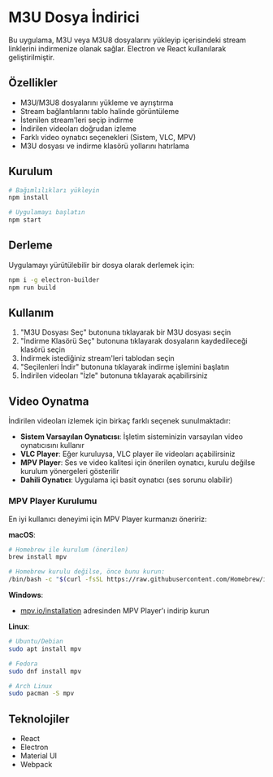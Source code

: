 # M3U Dosya İndirici

Bu uygulama, M3U veya M3U8 dosyalarını yükleyip içerisindeki stream linklerini indirmenize olanak sağlar. Electron ve React kullanılarak geliştirilmiştir.

## Özellikler

- M3U/M3U8 dosyalarını yükleme ve ayrıştırma
- Stream bağlantılarını tablo halinde görüntüleme
- İstenilen stream'leri seçip indirme
- İndirilen videoları doğrudan izleme
- Farklı video oynatıcı seçenekleri (Sistem, VLC, MPV)
- M3U dosyası ve indirme klasörü yollarını hatırlama

## Kurulum

```bash
# Bağımlılıkları yükleyin
npm install

# Uygulamayı başlatın
npm start
```

## Derleme

Uygulamayı yürütülebilir bir dosya olarak derlemek için:

```bash
npm i -g electron-builder
npm run build
```

## Kullanım

1. "M3U Dosyası Seç" butonuna tıklayarak bir M3U dosyası seçin
2. "İndirme Klasörü Seç" butonuna tıklayarak dosyaların kaydedileceği klasörü seçin
3. İndirmek istediğiniz stream'leri tablodan seçin
4. "Seçilenleri İndir" butonuna tıklayarak indirme işlemini başlatın
5. İndirilen videoları "İzle" butonuna tıklayarak açabilirsiniz

## Video Oynatma

İndirilen videoları izlemek için birkaç farklı seçenek sunulmaktadır:

- **Sistem Varsayılan Oynatıcısı**: İşletim sisteminizin varsayılan video oynatıcısını kullanır
- **VLC Player**: Eğer kuruluysa, VLC player ile videoları açabilirsiniz
- **MPV Player**: Ses ve video kalitesi için önerilen oynatıcı, kurulu değilse kurulum yönergeleri gösterilir
- **Dahili Oynatıcı**: Uygulama içi basit oynatıcı (ses sorunu olabilir)

### MPV Player Kurulumu

En iyi kullanıcı deneyimi için MPV Player kurmanızı öneririz:

**macOS**:

```bash
# Homebrew ile kurulum (önerilen)
brew install mpv

# Homebrew kurulu değilse, önce bunu kurun:
/bin/bash -c "$(curl -fsSL https://raw.githubusercontent.com/Homebrew/install/HEAD/install.sh)"
```

**Windows**:

- [mpv.io/installation](https://mpv.io/installation/) adresinden MPV Player'ı indirip kurun

**Linux**:

```bash
# Ubuntu/Debian
sudo apt install mpv

# Fedora
sudo dnf install mpv

# Arch Linux
sudo pacman -S mpv
```

## Teknolojiler

- React
- Electron
- Material UI
- Webpack
